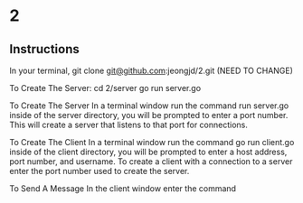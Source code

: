 # 2

## Instructions

In your terminal, 
    git clone git@github.com:jeongjd/2.git (NEED TO CHANGE) 
    
To Create The Server:
    cd 2/server
    go run server.go 



To Create The Server
	In a terminal window run the command run server.go inside of the server directory, you will be prompted to enter a port number. This will create a server that listens to that port for connections. 



To Create The Client
	 In a terminal window run the command go run client.go inside of the client directory, you will be prompted to enter a host address, port number, and username. To create a client with a connection to a server enter the port number used to create the server. 


To Send A Message
	In the client window enter the command 
